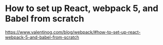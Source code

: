 # How to set up React, webpack 5, and Babel from scratch

<https://www.valentinog.com/blog/webpack/#how-to-set-up-react-webpack-5-and-babel-from-scratch>

